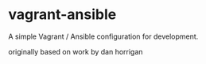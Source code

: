 vagrant-ansible
===============

A simple Vagrant / Ansible configuration for development.

originally based on work by dan horrigan
